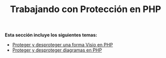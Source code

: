 ﻿---
title: Trabajando con Protección en PHP
type: docs
weight: 90
url: /es/java/working-with-protection-in-php/
---
**Esta sección incluye los siguientes temas:**

- [Proteger y desproteger una forma Visio en PHP](/diagram/es/java/protect-and-unprotect-a-visio-shape-in-php/)
- [Proteger y desproteger diagramas en PHP](/diagram/es/java/protect-and-unprotect-diagrams-in-php/)
